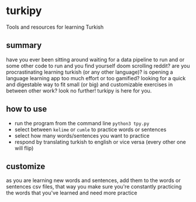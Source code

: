 # turkipy
Tools and resources for learning Turkish

## summary
have you ever been sitting around waiting for a data pipeline to run and or some other code to run and you find yourself doom scrolling reddit? are you procrastinating learning turkish (or any other language)? is opening a language learning app too much effort or too gamified? looking for a quick and digestable way to fit small (or big) and customizable exercises in between other work? look no further! turkipy is here for you.

## how to use
- run the program from the command line `python3 tpy.py`
- select between `kelime` or `cumle` to practice words or sentences
- select how many words/sentences you want to practice
- respond by translating turkish to english or vice versa (every other one will flip)

## customize
as you are learning new words and sentences, add them to the words or sentences csv files, that way you make sure you're constantly practicing the words that you've learned and need more practice